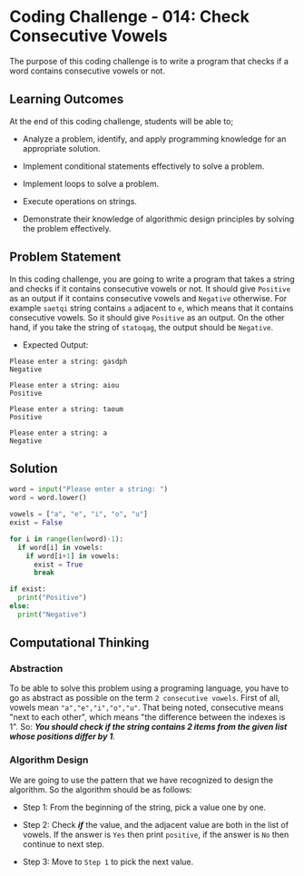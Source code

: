 # Coding Challenge - 014: Check Consecutive Vowels

The purpose of this coding challenge is to write a program that checks if a word contains consecutive vowels or not.

## Learning Outcomes

At the end of this coding challenge, students will be able to;

- Analyze a problem, identify, and apply programming knowledge for an appropriate solution.

- Implement conditional statements effectively to solve a problem.

- Implement loops to solve a problem.

- Execute operations on strings.

- Demonstrate their knowledge of algorithmic design principles by solving the problem effectively.

## Problem Statement

In this coding challenge, you are going to write a program that takes a string and checks if it contains consecutive vowels or not. It should give `Positive` as an output if it contains consecutive vowels and `Negative` otherwise. For example `saetqi` string contains `a` adjacent to `e`, which means that it contains consecutive vowels. So it should give `Positive` as an output. On the other hand, if you take the string of `statoqag`, the output should be `Negative`.

- Expected Output:

```text
Please enter a string: gasdph
Negative

Please enter a string: aiou
Positive

Please enter a string: taoum
Positive

Please enter a string: a
Negative
```

## Solution

```python
word = input("Please enter a string: ")
word = word.lower()

vowels = ["a", "e", "i", "o", "u"]
exist = False

for i in range(len(word)-1):
  if word[i] in vowels:
    if word[i+1] in vowels:
      exist = True
      break

if exist:
  print("Positive")
else:
  print("Negative")
```

## Computational Thinking

### Abstraction

To be able to solve this problem using a programing language, you have to go as abstract as possible on the term `2 consecutive vowels`. First of all, vowels mean `"a","e","i","o","u"`. That being noted, consecutive means "next to each other", which means "the difference between the indexes is 1". So: ***You should check if the string contains 2 items from the given list whose positions differ by 1***.

### Algorithm Design

We are going to use the pattern that we have recognized to design the algorithm. So the algorithm should be as follows:

- Step 1: From the beginning of the string, pick a value one by one.

- Step 2: Check ***if*** the value, and the adjacent value are both in the list of vowels. If the answer is `Yes` then print `positive`, if the answer is `No` then continue to next step.

- Step 3: Move to `Step 1` to pick the next value.
